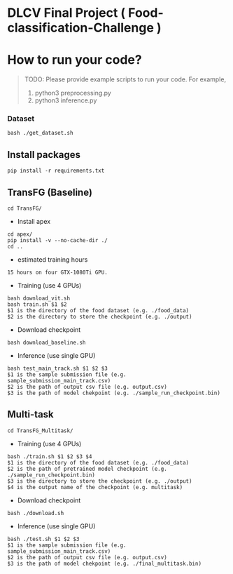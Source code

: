 # DLCV Final Project ( Food-classification-Challenge )



# How to run your code?
> TODO: Please provide example scripts to run your code. For example, 
> 1. python3 preprocessing.py <Path to Blood_data>
> 2. python3 inference.py <Path to the output csv file>
### Dataset
    bash ./get_dataset.sh
## Install packages
    pip install -r requirements.txt
## TransFG (Baseline)
    cd TransFG/
- Install apex
```
cd apex/
pip install -v --no-cache-dir ./
cd ..
```
- estimated training hours
```
15 hours on four GTX-1080Ti GPU.
```
- Training (use 4 GPUs)
```
bash download_vit.sh
bash train.sh $1 $2
$1 is the directory of the food dataset (e.g. ./food_data)
$2 is the directory to store the checkpoint (e.g. ./output)
```
- Download checkpoint
```
bash download_baseline.sh
```
- Inference (use single GPU)
```
bash test_main_track.sh $1 $2 $3
$1 is the sample submission file (e.g. sample_submission_main_track.csv)
$2 is the path of output csv file (e.g. output.csv)
$3 is the path of model chekpoint (e.g. ./sample_run_checkpoint.bin)
```
## Multi-task
    cd TransFG_Multitask/
- Training (use 4 GPUs)
```
bash ./train.sh $1 $2 $3 $4
$1 is the directory of the food dataset (e.g. ./food_data) 
$2 is the path of pretrained model checkpoint (e.g. ./sample_run_checkpoint.bin)
$3 is the directory to store the checkpoint (e.g. ./output)
$4 is the output name of the checkpoint (e.g. multitask)
```
- Download checkpoint
```
bash ./download.sh
```
- Inference (use single GPU)
```
bash ./test.sh $1 $2 $3
$1 is the sample submission file (e.g. sample_submission_main_track.csv)
$2 is the path of output csv file (e.g. output.csv)
$3 is the path of model chekpoint (e.g. ./final_multitask.bin)
```

